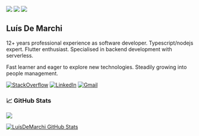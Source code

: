 <p>
  <a><img src="https://img.shields.io/badge/NodeJS-Expert-_.svg?logo=typescript"></a>
  <a><img src="https://img.shields.io/badge/Flutter-Enthusiast-_.svg?logo=flutter"></a>
    <a><img src="https://img.shields.io/badge/Serverless-Evangelist-_.svg?logo=lambda"></a>
</p>


## Luís De Marchi

12+ years professional experience as software developer.  Typescript/nodejs expert.  Flutter enthusiast. Specialised in backend development with serverless.

Fast learner and eager to explore new technologies. Steadily growing into people management.

<p>
  <a href="https://stackoverflow.com/users/2570424/lu%C3%ADs-de-marchi"><img src="https://img.shields.io/badge/Stackoverflow--_.svg?style=social&logo=stackoverflow" alt="StackOverflow"></a>
  <a href="https://www.linkedin.com/in/luis5"><img src="https://img.shields.io/badge/LinkedIn--_.svg?style=social&logo=linkedin" alt="LinkedIn"></a>
  <a href="mailto:github@luisdemarchi.com.br"><img src="https://img.shields.io/badge/Gmail--_.svg?style=social&logo=gmail" alt="Gmail"></a>
</p>

### &#x1f4c8; GitHub Stats
<p>
<a href="https://github.com/luisdemarchi/luisdemarchi">
  <img align="center" src="https://github-readme-stats.vercel.app/api/top-langs/?username=luisdemarchi&hide=asp,java,makefile,shell&title_color=ffffff&text_color=c9cacc&icon_color=2bbc8a&bg_color=1d1f21&langs_count=4&layout=compact" />
</a>
</p>
<a href="https://github.com/luisdemarchi/luisdemarchi">
  <img align="center" src="https://github-readme-stats.vercel.app/api?username=luisdemarchi&show_icons=true&line_height=27&include_all_commits=true&count_private=true&title_color=ffffff&text_color=c9cacc&icon_color=2bbc8a&bg_color=1d1f21" alt="LuísDeMarchi GitHub Stats" />
</a>

